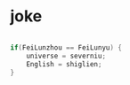 joke
====

```c++

if(FeiLunzhou == FeiLunyu) {
	universe = severniu;
	English = shiglien;
}

```



